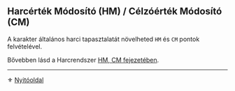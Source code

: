 ## Harcérték Módosító (HM) / Célzóérték Módosító (CM)

A karakter általános harci tapasztalatát növelheted `HM` és `CM` pontok felvételével.

Bővebben lásd a Harcrendszer [HM, CM fejezetében](062_04_hm_cm.md).

---

⚜️ [Nyitóoldal](start.md#6-harcrendszer-%EF%B8%8F)
